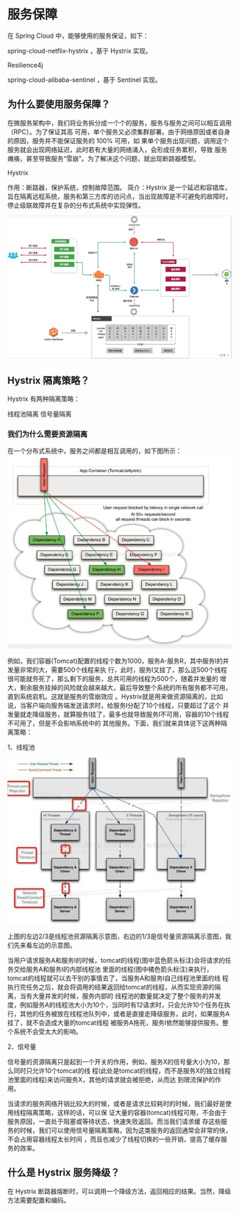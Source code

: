 # 服务保障

在 Spring Cloud 中，能够使用的服务保证，如下：

spring-cloud-netflix-hystrix ，基于 Hystrix 实现。

Resilience4j

spring-cloud-alibaba-sentinel ，基于 Sentinel 实现。

## 为什么要使用服务保障？

在微服务架构中，我们将业务拆分成一个个的服务，服务与服务之间可以相互调用（RPC）。为了保证其高
可用，单个服务又必须集群部署。由于网络原因或者自身的原因，服务并不能保证服务的 100% 可用，如
果单个服务出现问题，调用这个服务就会出现网络延迟，此时若有大量的网络涌入，会形成任务累积，导致
服务瘫痪，甚至导致服务“雪崩”。为了解决这个问题，就出现断路器模型。


Hystrix

作用：断路器，保护系统，控制故障范围。
简介：Hystrix 是一个延迟和容错库，旨在隔离远程系统，服务和第三方库的访问点，当出现故障是不可避免的故障时，停止级联故障并在复杂的分布式系统中实现弹性。

![image](https://github.com/williamzhang11/fastframework/blob/master/src/main/java/com/xiu/fastframework/image/hystrix.jpg)

## Hystrix 隔离策略？
Hystrix 有两种隔离策略：

线程池隔离
信号量隔离

### 我们为什么需要资源隔离

在一个分布式系统中，服务之间都是相互调用的，如下图所示：
![image](https://github.com/williamzhang11/fastframework/blob/master/src/main/java/com/xiu/fastframework/image/whyresourceisolation.JPG)

例如，我们容器(Tomcat)配置的线程个数为1000，服务A-服务R，其中服务I的并发量非常的大，需要500个线程来执
行，此时，服务I又挂了，那么这500个线程很可能就夯死了，那么剩下的服务，总共可用的线程为500个，随着并发量的
增大，剩余服务挂掉的风险就会越来越大，最后导致整个系统的所有服务都不可用，直到系统宕机。这就是服务的雪崩效应
。Hystrix就是用来做资源隔离的，比如说，当客户端向服务端发送请求时，给服务I分配了10个线程，只要超过了这个
并发量就走降级服务，就算服务I挂了，最多也就导致服务I不可用，容器的10个线程不可用了，但是不会影响系统中的
其他服务。下面，我们就来具体说下这两种隔离策略：

1、线程池

![image](https://github.com/williamzhang11/fastframework/blob/master/src/main/java/com/xiu/fastframework/image/threadpoolisolation.jpg)

上图的左边2/3是线程池资源隔离示意图，右边的1/3是信号量资源隔离示意图，我们先来看左边的示意图。


当用户请求服务A和服务I的时候，tomcat的线程(图中蓝色箭头标注)会将请求的任务交给服务A和服务I的内部线程池
里面的线程(图中橘色箭头标注)来执行，tomcat的线程就可以去干别的事情去了，当服务A和服务I自己线程池里面的线
程执行完任务之后，就会将调用的结果返回给tomcat的线程，从而实现资源的隔离，当有大量并发的时候，服务内部的
线程池的数量就决定了整个服务的并发度，例如服务A的线程池大小为10个，当同时有12请求时，只会允许10个任务在执
行，其他的任务被放在线程池队列中，或者是直接走降级服务，此时，如果服务A挂了，就不会造成大量的tomcat线程
被服务A拖死，服务I依然能够提供服务。整个系统不会受太大的影响。


2、信号量

信号量的资源隔离只是起到一个开关的作用，例如，服务X的信号量大小为10，那么同时只允许10个tomcat的线
程(此处是tomcat的线程，而不是服务X的独立线程池里面的线程)来访问服务X，其他的请求就会被拒绝，从而达
到限流保护的作用。


当请求的服务网络开销比较大的时候，或者是请求比较耗时的时候，我们最好是使用线程隔离策略，这样的话，可以保
证大量的容器(tomcat)线程可用，不会由于服务原因，一直处于阻塞或等待状态，快速失败返回。而当我们请求缓
存这些服务的时候，我们可以使用信号量隔离策略，因为这类服务的返回通常会非常的快，不会占用容器线程太长时间
，而且也减少了线程切换的一些开销，提高了缓存服务的效率。



## 什么是 Hystrix 服务降级？

在 Hystrix 断路器熔断时，可以调用一个降级方法，返回相应的结果。当然，降级方法需要配置和编码。

